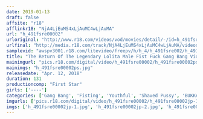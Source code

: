 ```yaml
---
date: 2019-01-13
draft: false
affsite: "r18"
afflinkr18: "NjA4LjEuMS4xLjAuMC4wLjAuMA"
url: "h_491fsre00002"
urloriginal: "http://www.r18.com/videos/vod/movies/detail/-/id=h_491fsre00002"
urlfinal: "http://media.r18.com/track/NjA4LjEuMS4xLjAuMC4wLjAuMA/videos/vod/movies/detail/-/id=h_491fsre00002"
samplevid: "awspv3001.r18.com/litevideo/freepv/h/h_4/h_491fsre002/h_491fsre002_dmb_w.mp4"
title: "The Return Of The Legendary Lolita Male Fist Fuck Gang Bang Videos Little Ms. R"
mainimgurl: "pics.r18.com/digital/video/h_491fsre00002/h_491fsre00002ps.jpg"
mainimgs: "h_491fsre00002ps.jpg"
releasedate: "Apr. 12, 2018"
duration: 131
productioncomp: "First Star"
girls: ['----']
categories: ['Gang Bang', 'Fisting', 'Youthful', 'Shaved Pussy', 'BUKKAKE', 'Hi-Def']
imgurls: ['pics.r18.com/digital/video/h_491fsre00002/h_491fsre00002jp-1.jpg', 'pics.r18.com/digital/video/h_491fsre00002/h_491fsre00002jp-2.jpg', 'pics.r18.com/digital/video/h_491fsre00002/h_491fsre00002jp-3.jpg', 'pics.r18.com/digital/video/h_491fsre00002/h_491fsre00002jp-4.jpg', 'pics.r18.com/digital/video/h_491fsre00002/h_491fsre00002jp-5.jpg', 'pics.r18.com/digital/video/h_491fsre00002/h_491fsre00002jp-6.jpg', 'pics.r18.com/digital/video/h_491fsre00002/h_491fsre00002jp-7.jpg', 'pics.r18.com/digital/video/h_491fsre00002/h_491fsre00002jp-8.jpg', 'pics.r18.com/digital/video/h_491fsre00002/h_491fsre00002jp-9.jpg', 'pics.r18.com/digital/video/h_491fsre00002/h_491fsre00002jp-10.jpg', 'pics.r18.com/digital/video/h_491fsre00002/h_491fsre00002jp-11.jpg', 'pics.r18.com/digital/video/h_491fsre00002/h_491fsre00002jp-12.jpg', 'pics.r18.com/digital/video/h_491fsre00002/h_491fsre00002jp-13.jpg', 'pics.r18.com/digital/video/h_491fsre00002/h_491fsre00002jp-14.jpg', 'pics.r18.com/digital/video/h_491fsre00002/h_491fsre00002jp-15.jpg', 'pics.r18.com/digital/video/h_491fsre00002/h_491fsre00002jp-16.jpg', 'pics.r18.com/digital/video/h_491fsre00002/h_491fsre00002jp-17.jpg', 'pics.r18.com/digital/video/h_491fsre00002/h_491fsre00002jp-18.jpg', 'pics.r18.com/digital/video/h_491fsre00002/h_491fsre00002jp-19.jpg', 'pics.r18.com/digital/video/h_491fsre00002/h_491fsre00002jp-20.jpg']
imgs: ['h_491fsre00002jp-1.jpg', 'h_491fsre00002jp-2.jpg', 'h_491fsre00002jp-3.jpg', 'h_491fsre00002jp-4.jpg', 'h_491fsre00002jp-5.jpg', 'h_491fsre00002jp-6.jpg', 'h_491fsre00002jp-7.jpg', 'h_491fsre00002jp-8.jpg', 'h_491fsre00002jp-9.jpg', 'h_491fsre00002jp-10.jpg', 'h_491fsre00002jp-11.jpg', 'h_491fsre00002jp-12.jpg', 'h_491fsre00002jp-13.jpg', 'h_491fsre00002jp-14.jpg', 'h_491fsre00002jp-15.jpg', 'h_491fsre00002jp-16.jpg', 'h_491fsre00002jp-17.jpg', 'h_491fsre00002jp-18.jpg', 'h_491fsre00002jp-19.jpg', 'h_491fsre00002jp-20.jpg']
---
```

